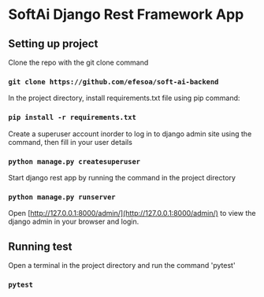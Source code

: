 # SoftAi Django Rest Framework App

## Setting up project

Clone the repo with the git clone command
### `git clone https://github.com/efesoa/soft-ai-backend`

In the project directory, install requirements.txt file using pip command:
### `pip install -r requirements.txt`

Create a superuser account inorder to log in to django admin site using the command, then fill in your user details
### `python manage.py createsuperuser`

Start django rest app by running the command in the project directory
### `python manage.py runserver`

Open [http://127.0.0.1:8000/admin/](http://127.0.0.1:8000/admin/) to view the django admin in your browser and login.

## Running test

Open a terminal in the project directory and run the command 'pytest'

### `pytest`